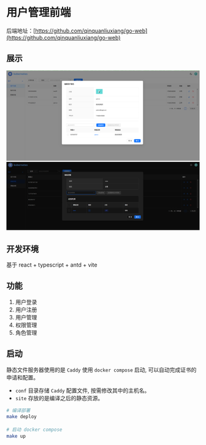 # 用户管理前端

后端地址：[https://github.com/qinquanliuxiang/go-web](https://github.com/qinquanliuxiang/go-web)

## 展示

![alt text](images/user.png)
![alt text](images/role.png)

## 开发环境

基于 react + typescript + antd + vite

## 功能

1. 用户登录
2. 用户注册
3. 用户管理
4. 权限管理
5. 角色管理

## 启动

静态文件服务器使用的是 `Caddy` 使用 `docker compose` 启动, 可以自动完成证书的申请和配置。

* `conf` 目录存储 `Caddy` 配置文件, 按需修改其中的主机名。
* `site` 存放的是编译之后的静态资源。

```bash
# 编译部署
make deploy

# 启动 docker compose
make up
```

